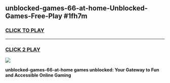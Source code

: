 
## unblocked-games-66-at-home-Unblocked-Games-Free-Play #1fh7m
<h3>
<a href="https://us.freeplayer.one?title=unblocked-games-66-at-home&ref=9M">CLICK TO PLAY</a></h3>
<hr>

<h3>
<a href="https://us.freeplayer.one?title=unblocked-games-66-at-home&ref=9M">CLICK 2 PLAY</a>
  
</h3>

<a href="https://us.freeplayer.one?title=unblocked-games-66-at-home&ref=9M"><img src="https://clearcache.store/games.png"></a>


**unblocked-games-66-at-home games unblocked: Your Gateway to Fun and Accessible Online Gaming**
